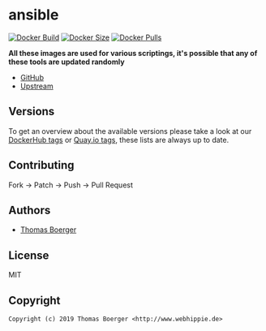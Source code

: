 # ansible

[![Docker Build](https://github.com/toolhippie/ansible/workflows/docker/badge.svg)](https://github.com/toolhippie/ansible/actions?query=workflow%3Adocker) [![Docker Size](https://img.shields.io/docker/image-size/toolhippie/alpine/latest)](#) [![Docker Pulls](https://img.shields.io/docker/pulls/toolhippie/alpine)](https://hub.docker.com/r/toolhippie/alpine)

**All these images are used for various scriptings, it's possible that any of these tools are updated randomly**

* [GitHub](https://github.com/toolhippie/ansible)
* [Upstream](https://github.com/ansible/ansible)

## Versions

To get an overview about the available versions please take a look at our [DockerHub tags](https://hub.docker.com/r/toolhippie/ansible/tags/) or [Quay.io tags](https://quay.io/repository/toolhippie/ansible?tab=tags), these lists are always up to date.

## Contributing

Fork -> Patch -> Push -> Pull Request

## Authors

* [Thomas Boerger](https://github.com/tboerger)

## License

MIT

## Copyright

```
Copyright (c) 2019 Thomas Boerger <http://www.webhippie.de>
```
